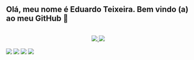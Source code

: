 ## Olá, meu nome é Eduardo Teixeira. Bem vindo (a) ao meu GitHub 👋
<br/>
<div align="center">
  <a href="https://github.com/eduardo-teixeira">
  <img widht="40%" src="https://github-readme-stats.vercel.app/api?username=eduardo-teixeira&show_icons=true&theme=dark&include_all_commits=true&count_private=true"/>
    <img widht="48%" src="https://github-readme-stats.vercel.app/api/top-langs/?username=eduardo-teixeira&layout=compact&langs_count=7&theme=dark"/>
    </div>
<div><br/>
<div id="redes_sociais">
    <a align="center" alt="icon_instagram" href="https://www.instagram.com/eduardo_felic/" target="_blank"><img src="https://img.shields.io/badge/Instagram-E4405F?style=for-the-badge&logo=instagram&logoColor=white" target="_blank"></a>
  <a href="https://www.linkedin.com/in/eduardo-teixeira" target="_blank"><img src="https://img.shields.io/badge/-LinkedIn-%230077B5?style=for-the-badge&logo=linkedin&logoColor=white" target="_blank"></a>
    <a href="https://t.me/eduardoteixeira" target="_blank"><img src="https://img.shields.io/badge/Telegram-2CA5E0?style=for-the-badge&logo=telegram&logoColor=white" target="_blank"></a>
    <a href="mailto:eduardo_teixeiraa@hotmail.com" target="_blank"><img src="https://img.shields.io/badge/Microsoft_Outlook-0078D4?style=for-the-badge&logo=microsoft-outlook&logoColor=white" target="_blank"</a>
</div>
